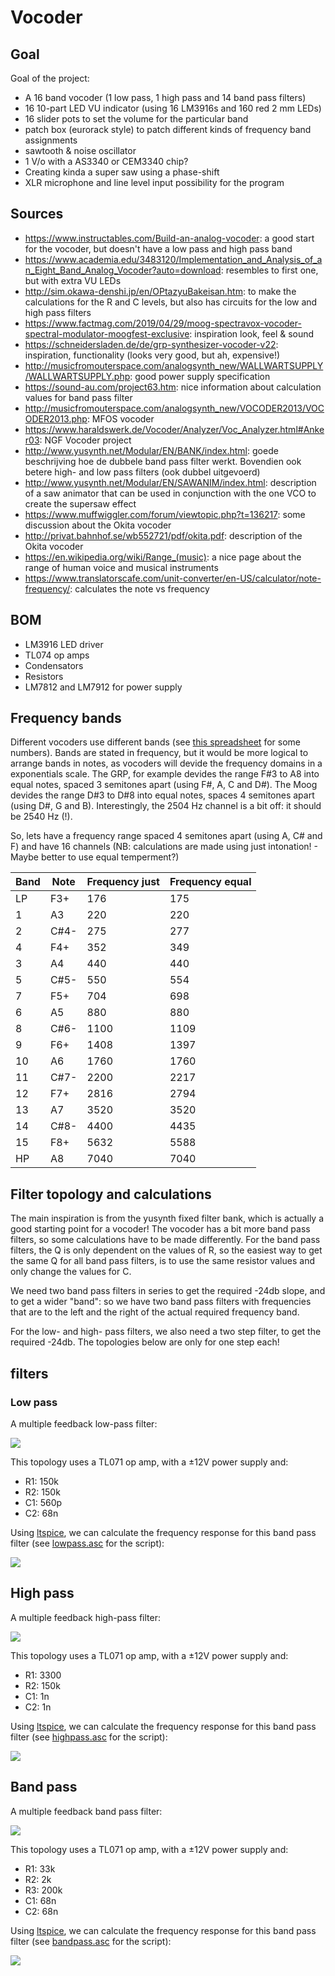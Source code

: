 # Vocoder

## Goal

Goal of the project:
- A 16 band vocoder (1 low pass, 1 high pass and 14 band pass filters)
- 16 10-part LED VU indicator (using 16 LM3916s and 160 red 2 mm LEDs)
- 16 slider pots to set the volume for the particular band
- patch box (eurorack style) to patch different kinds of frequency band assignments
- sawtooth & noise oscillator
- 1 V/o with a AS3340 or CEM3340 chip?
- Creating kinda a super saw using a phase-shift
- XLR microphone and line level input possibility for the program

## Sources

- https://www.instructables.com/Build-an-analog-vocoder: a good start for the vocoder, but doesn't have a low pass and high pass band
- https://www.academia.edu/3483120/Implementation_and_Analysis_of_an_Eight_Band_Analog_Vocoder?auto=download: resembles to first one, but with extra VU LEDs
- http://sim.okawa-denshi.jp/en/OPtazyuBakeisan.htm: to make the calculations for the R and C levels, but also has circuits for the low and high pass filters
- https://www.factmag.com/2019/04/29/moog-spectravox-vocoder-spectral-modulator-moogfest-exclusive: inspiration look, feel & sound
- https://schneidersladen.de/de/grp-synthesizer-vocoder-v22: inspiration, functionality (looks very good, but ah, expensive!)
- http://musicfromouterspace.com/analogsynth_new/WALLWARTSUPPLY/WALLWARTSUPPLY.php: good power supply specification
- https://sound-au.com/project63.htm: nice information about calculation values for band pass filter
- http://musicfromouterspace.com/analogsynth_new/VOCODER2013/VOCODER2013.php: MFOS vocoder
- https://www.haraldswerk.de/Vocoder/Analyzer/Voc_Analyzer.html#Anker03: NGF Vocoder project
- http://www.yusynth.net/Modular/EN/BANK/index.html: goede beschrijving hoe de dubbele band pass filter werkt. Bovendien ook betere high- and low pass filters (ook dubbel uitgevoerd)
- http://www.yusynth.net/Modular/EN/SAWANIM/index.html: description of a saw animator that can be used in conjunction with the one VCO to create the supersaw effect
- https://www.muffwiggler.com/forum/viewtopic.php?t=136217: some discussion about the Okita vocoder
- http://privat.bahnhof.se/wb552721/pdf/okita.pdf: description of the Okita vocoder
- https://en.wikipedia.org/wiki/Range_(music): a nice page about the range of human voice and musical instruments
- https://www.translatorscafe.com/unit-converter/en-US/calculator/note-frequency/: calculates the note vs frequency

## BOM

- LM3916 LED driver
- TL074 op amps
- Condensators
- Resistors
- LM7812 and LM7912 for power supply

## Frequency bands

Different vocoders use different bands (see [this spreadsheet](bands.xlsx) for some numbers). Bands are stated in frequency, but it would be more logical to arrange bands in notes, as vocoders will devide the frequency domains in a exponentials scale. The GRP, for example devides the range F#3 to A8 into equal notes, spaced 3 semitones apart (using F#, A, C and D#). The Moog devides the range D#3 to D#8 into equal notes, spaces 4 semitones apart (using D#, G and B). Interestingly, the 2504 Hz channel is a bit off: it should be 2540 Hz (!).

So, lets have a frequency range spaced 4 semitones apart (using A, C# and F) and have 16 channels (NB: calculations are made using just intonation! - Maybe better to use equal temperment?)

| Band | Note | Frequency just | Frequency equal |
|------|------|----------------|-----------------|
| LP | F3+ | 176 | 175 |
| 1 | A3 | 220 | 220 |
| 2 | C#4- | 275 | 277 |
| 4 | F4+ | 352 | 349 |
| 3 | A4 | 440 | 440 |
| 5 | C#5- | 550 | 554 |
| 7 | F5+ | 704 | 698 |
| 6 | A5 | 880 | 880 |
| 8 | C#6- | 1100 | 1109 |
| 9 | F6+ | 1408 | 1397 |
| 10 | A6 | 1760 | 1760 |
| 11 | C#7- | 2200 | 2217 |
| 12 | F7+ | 2816 | 2794 |
| 13 | A7 | 3520 | 3520 |
| 14 | C#8- | 4400 | 4435 |
| 15 | F8+ | 5632 | 5588 |
| HP | A8 | 7040 | 7040 |

## Filter topology and calculations

The main inspiration is from the yusynth fixed filter bank, which is actually a good starting point for a vocoder! The vocoder has a bit more band pass filters, so some calculations have to be made differently. For the band pass filters, the Q is only dependent on the values of R, so the easiest way to get the same Q for all band pass filters, is to use the same resistor values and only change the values for C.

We need two band pass filters in series to get the required -24db slope, and to get a wider "band": so we have two band pass filters with frequencies that are to the left and the right of the actual required frequency band.

For the low- and high- pass filters, we also need a two step filter, to get the required -24db. The topologies below are only for one step each!

## filters

### Low pass

A multiple feedback low-pass filter:

![](lowpass.png)

This topology uses a TL071 op amp, with a ±12V power supply and:
- R1: 150k
- R2: 150k
- C1: 560p
- C2: 68n

Using [ltspice](https://www.analog.com/en/design-center/design-tools-and-calculators/ltspice-simulator.html), we can calculate the frequency response for this band pass filter (see [lowpass.asc](lowpass.asc) for the script):

![](lowpass-graph.png)

## High pass

A multiple feedback high-pass filter:

![](highpass.png)

This topology uses a TL071 op amp, with a ±12V power supply and:
- R1: 3300
- R2: 150k
- C1: 1n
- C2: 1n

Using [ltspice](https://www.analog.com/en/design-center/design-tools-and-calculators/ltspice-simulator.html), we can calculate the frequency response for this band pass filter (see [highpass.asc](highpass.asc) for the script):

![](highpass-graph.png)

## Band pass

A multiple feedback band pass filter:

![](bandpass.png)

This topology uses a TL071 op amp, with a ±12V power supply and:
- R1: 33k
- R2: 2k
- R3: 200k
- C1: 68n
- C2: 68n

Using [ltspice](https://www.analog.com/en/design-center/design-tools-and-calculators/ltspice-simulator.html), we can calculate the frequency response for this band pass filter (see [bandpass.asc](bandpass.asc) for the script):

![](bandpass-graph.png)

